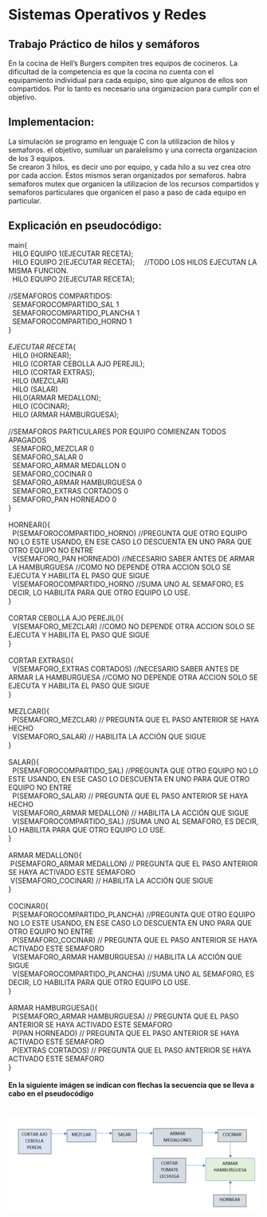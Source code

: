 # Sistemas Operativos y Redes

## Trabajo Práctico de hilos y semáforos

En la cocina de Hell’s Burgers compiten tres equipos de 
cocineros. 
La dificultad de la competencia es que la cocina no cuenta
con el equipamiento individual para cada equipo, sino que
algunos de ellos son compartidos. Por lo tanto es necesario una organizacion para
cumplir con el objetivo.

## Implementacion:
La simulación se programo en lenguaje C con la utilizacion de hilos y semaforos. el objetivo, sumiluar un paralelismo y
una correcta organizacion de los 3 equipos. 
<br>Se crearon 3 hilos, es decir uno por equipo, y cada hilo a su vez crea otro por cada accion. Estos mismos seran organizados por semaforos.
habra semaforos mutex que organicen la utilizacion de los recursos compartidos y semaforos particulares que organicen el paso a paso de cada
equipo en particular.

## Explicación en pseudocódigo:
main{
  <br>
  &nbsp; HILO EQUIPO 1(EJECUTAR RECETA);
  <br>
  &nbsp; HILO EQUIPO 2(EJECUTAR RECETA);     &nbsp; &nbsp;  //TODO LOS HILOS EJECUTAN LA MISMA FUNCION.
  <br>
  &nbsp; HILO EQUIPO 2(EJECUTAR RECETA);
  <br>
  <br>
  //SEMAFOROS COMPARTIDOS:
  <br>
 &nbsp;   SEMAFOROCOMPARTIDO_SAL 1
  <br>
 &nbsp;   SEMAFOROCOMPARTIDO_PLANCHA 1
  <br>
 &nbsp;  SEMAFOROCOMPARTIDO_HORNO 1
  <br> 
}
<br> 
<br> 
*EJECUTAR RECETA*{
    <br>
    &nbsp; HILO (HORNEAR);
    <br>
    &nbsp; HILO (CORTAR CEBOLLA AJO PEREJIL);
    <br>
    &nbsp; HILO (CORTAR EXTRAS);
    <br>
    &nbsp; HILO (MEZCLAR)
    <br>
    &nbsp; HILO (SALAR)
    <br>
    &nbsp; HILO(ARMAR MEDALLON);
    <br>
    &nbsp;  HILO (COCINAR);
    <br>
    &nbsp; HILO (ARMAR HAMBURGUESA);
    <br>
    <br>
    //SEMAFOROS PARTICULARES POR EQUIPO COMIENZAN TODOS APAGADOS
    <br>
   &nbsp; SEMAFORO_MEZCLAR 0
    <br>
   &nbsp; SEMAFORO_SALAR 0
    <br>
   &nbsp; SEMAFORO_ARMAR MEDALLON 0
    <br>
   &nbsp; SEMAFORO_COCINAR 0
    <br>
   &nbsp; SEMAFORO_ARMAR HAMBURGUESA 0
    <br>
   &nbsp; SEMAFORO_EXTRAS CORTADOS 0
    <br>
  &nbsp;  SEMAFORO_PAN HORNEADO 0
    <br>
}
<br>
<br>
HORNEAR(){
<br>
&nbsp; P(SEMAFOROCOMPARTIDO_HORNO) //PREGUNTA QUE OTRO EQUIPO NO LO ESTE USANDO, EN ESE CASO LO DESCUENTA EN UNO PARA QUE OTRO EQUIPO NO ENTRE
  <br>
&nbsp; V(SEMAFORO_PAN HORNEADO)  //NECESARIO SABER ANTES DE ARMAR LA HAMBURGUESA //COMO NO DEPENDE OTRA ACCION SOLO SE EJECUTA Y HABILITA EL PASO QUE SIGUE
  <br>
&nbsp; V(SEMAFOROCOMPARTIDO_HORNO //SUMA UNO AL SEMAFORO, ES DECIR, LO HABILITA PARA QUE OTRO EQUIPO LO USE.
<br>
}
<br>
<br>
CORTAR CEBOLLA AJO PEREJIL(){
<br>
&nbsp; V(SEMAFORO_MEZCLAR)    //COMO NO DEPENDE OTRA ACCION SOLO SE EJECUTA Y HABILITA EL PASO QUE SIGUE
<br>
}
<br>
<br>
CORTAR EXTRAS(){
<br>
&nbsp; V(SEMAFORO_EXTRAS CORTADOS) //NECESARIO SABER ANTES DE ARMAR LA HAMBURGUESA //COMO NO DEPENDE OTRA ACCION SOLO SE EJECUTA Y HABILITA EL PASO QUE SIGUE
<br>
}
<br>
<br>
MEZLCAR(){
<br>
&nbsp; P(SEMAFORO_MEZCLAR) // PREGUNTA QUE EL PASO ANTERIOR SE HAYA HECHO
<br>
&nbsp; V(SEMAFORO_SALAR) // HABILITA LA ACCIÓN QUE SIGUE
<br>
}
<br>
<br>
SALAR(){
<br>
&nbsp; P(SEMAFOROCOMPARTIDO_SAL) //PREGUNTA QUE OTRO EQUIPO NO LO ESTE USANDO, EN ESE CASO LO DESCUENTA EN UNO PARA QUE OTRO EQUIPO NO ENTRE
<br>
&nbsp; P(SEMAFORO_SALAR) // PREGUNTA QUE EL PASO ANTERIOR SE HAYA HECHO
<br>
&nbsp; V(SEMAFORO_ARMAR MEDALLON) // HABILITA LA ACCIÓN QUE SIGUE
<br>
&nbsp; V(SEMAFOROCOMPARTIDO_SAL) //SUMA UNO AL SEMAFORO, ES DECIR, LO HABILITA PARA QUE OTRO EQUIPO LO USE.
<br>
}
<br>
<br>
ARMAR MEDALLON(){
<br>
&nbsp;P(SEMAFORO_ARMAR MEDALLON) // PREGUNTA QUE EL PASO ANTERIOR SE HAYA ACTIVADO ESTE SEMAFORO
<br>
&nbsp;V(SEMAFORO_COCINAR) // HABILITA LA ACCIÓN QUE SIGUE
<br>
}
<br>
<br>
COCINAR(){
<br>
&nbsp; P(SEMAFOROCOMPARTIDO_PLANCHA) //PREGUNTA QUE OTRO EQUIPO NO LO ESTE USANDO, EN ESE CASO LO DESCUENTA EN UNO PARA QUE OTRO EQUIPO NO ENTRE
<br>
&nbsp; P(SEMAFORO_COCINAR) // PREGUNTA QUE EL PASO ANTERIOR SE HAYA ACTIVADO ESTE SEMAFORO
<br>
&nbsp; V(SEMAFORO_ARMAR HAMBURGUESA) // HABILITA LA ACCIÓN QUE SIGUE
<br>
&nbsp; V(SEMAFOROCOMPARTIDO_PLANCHA) //SUMA UNO AL SEMAFORO, ES DECIR, LO HABILITA PARA QUE OTRO EQUIPO LO USE.
<br>
}
<br>
<br>
ARMAR HAMBURGUESA(){
<br>
&nbsp; P(SEMAFORO_ARMAR HAMBURGUESA) // PREGUNTA QUE EL PASO ANTERIOR SE HAYA ACTIVADO ESTE SEMAFORO
<br>
&nbsp; P(PAN HORNEADO) // PREGUNTA QUE EL PASO ANTERIOR SE HAYA ACTIVADO ESTE SEMAFORO
<br>
&nbsp; P(EXTRAS CORTADOS) // PREGUNTA QUE EL PASO ANTERIOR SE HAYA ACTIVADO ESTE SEMAFORO
<br>
}
<br>
#### En la siguiente imágen se indican con flechas la secuencia que se lleva a cabo en el pseudocódigo
<br>
<img src = "SECUENCIA.png">
<br>
